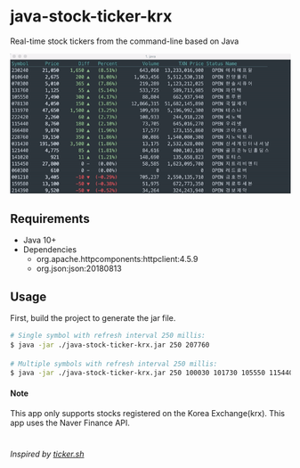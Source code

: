 # java-stock-ticker-krx
Real-time stock tickers from the command-line based on Java

![java-stock-ticker-kr](https://raw.githubusercontent.com/DaegiKim/java-stock-ticker-krx/master/screenshot.gif)

## Requirements
- Java 10+
- Dependencies
  - org.apache.httpcomponents:httpclient:4.5.9
  - org.json:json:20180813

## Usage
First, build the project to generate the jar file.
```sh
# Single symbol with refresh interval 250 millis:
$ java -jar ./java-stock-ticker-krx.jar 250 207760  
 
# Multiple symbols with refresh interval 250 millis:
$ java -jar ./java-stock-ticker-krx.jar 250 100030 101730 105550 115440 115450
```

#### Note
This app only supports stocks registered on the Korea Exchange(krx). This app uses the Naver Finance API.

#
*Inspired by [ticker.sh](https://github.com/pstadler/ticker.sh)*